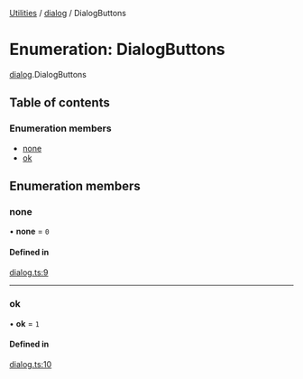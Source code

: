 [Utilities](../README.md) / [dialog](../modules/dialog.md) / DialogButtons

# Enumeration: DialogButtons

[dialog](../modules/dialog.md).DialogButtons

## Table of contents

### Enumeration members

- [none](dialog.DialogButtons.md#none)
- [ok](dialog.DialogButtons.md#ok)

## Enumeration members

### none

• **none** = `0`

#### Defined in

[dialog.ts:9](https://github.com/noobiept/utilities/blob/03a3e48/source/dialog.ts#L9)

___

### ok

• **ok** = `1`

#### Defined in

[dialog.ts:10](https://github.com/noobiept/utilities/blob/03a3e48/source/dialog.ts#L10)
